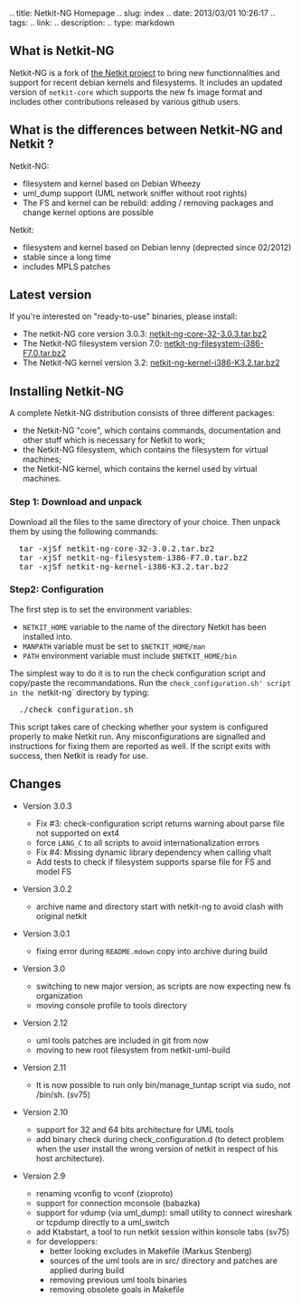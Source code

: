 .. title: Netkit-NG Homepage
.. slug: index
.. date: 2013/03/01 10:26:17
.. tags:
.. link:
.. description:
.. type: markdown

## What is Netkit-NG

Netkit-NG is a fork of [the Netkit project](http://www.netkit.org/) to bring 
new functionnalities and support for recent debian kernels and filesystems. It 
includes an updated version of `netkit-core` which supports the new fs image 
format and includes other contributions released by various github users.

## What is the differences between Netkit-NG and Netkit ?

Netkit-NG:

* filesystem and kernel based on Debian Wheezy
* uml_dump support (UML network sniffer without root rights)
* The FS and kernel can be rebuild: adding / removing packages and change kernel options are possible

Netkit:

* filesystem and kernel based on Debian lenny (deprected since 02/2012)
* stable since a long time
* includes MPLS patches

## Latest version

If you're interested on "ready-to-use" binaries, please install:

* The netkit-NG core version 3.0.3: [netkit-ng-core-32-3.0.3.tar.bz2](https://github.com/netkit-ng/netkit-ng-core/releases/download/3.0.3/netkit-ng-core-32-3.0.3.tar.bz2)
* The Netkit-NG filesystem version 7.0: [netkit-ng-filesystem-i386-F7.0.tar.bz2](https://github.com/netkit-ng/netkit-ng-build/releases/download/0.1.2/netkit-ng-filesystem-i386-F7.0.tar.bz2)
* The Netkit-NG kernel version 3.2: [netkit-ng-kernel-i386-K3.2.tar.bz2](https://github.com/netkit-ng/netkit-ng-build/releases/download/0.1.2/netkit-ng-kernel-i386-K3.2.tar.bz2)

## Installing Netkit-NG

A complete Netkit-NG distribution consists of three different packages:
* the Netkit-NG "core", which contains commands, documentation and other stuff
  which is necessary for Netkit to work;
* the Netkit-NG filesystem, which contains the filesystem for virtual machines;
* the Netkit-NG kernel, which contains the kernel used by virtual machines.

### Step 1: Download and unpack

Download all the files to the same directory of your choice. Then unpack them by using the following commands:

<pre>
  tar -xjSf netkit-ng-core-32-3.0.2.tar.bz2
  tar -xjSf netkit-ng-filesystem-i386-F7.0.tar.bz2
  tar -xjSf netkit-ng-kernel-i386-K3.2.tar.bz2
</pre>


### Step2: Configuration

The first step is to set the environment variables:

* `NETKIT_HOME` variable to the name of the directory Netkit has been installed into. 
* `MANPATH` variable must be set to `$NETKIT_HOME/man`
* `PATH` environment variable must include `$NETKIT_HOME/bin`

The simplest way to do it is to run the check configuration script and copy/paste the recommandations. Run the `check_configuration.sh' script in the `netkit-ng` directory by typing:

<pre>
  ./check_configuration.sh
</pre>

This script takes care of checking whether your system is configured properly to make Netkit run. Any misconfigurations are signalled and instructions for fixing them are reported as well. If the script exits with success, then Netkit is ready for use.

## Changes

* Version 3.0.3
  
    * Fix #3: check-configuration script returns warning about parse file not supported on ext4
    * force `LANG_C` to all scripts to avoid internationalization errors
    * Fix #4: Missing dynamic library dependency when calling vhalt
    * Add tests to check if filesystem supports sparse file for FS and model FS

* Version 3.0.2

    * archive name and directory start with netkit-ng to avoid clash with original netkit

* Version 3.0.1

    * fixing error during `README.mdown` copy into archive during build

* Version 3.0

    * switching to new major version, as scripts are now expecting new fs organization
    * moving console profile to tools directory

* Version 2.12

    * uml tools patches are included in git from now
    * moving to new root filesystem from netkit-uml-build

* Version 2.11

    * It is now possible to run only bin/manage_tuntap script via sudo, not /bin/sh. (sv75)

* Version 2.10

    * support for 32 and 64 bits architecture for UML tools
    * add binary check during check_configuration.d (to detect problem when the user install the wrong version of netkit in respect of his host architecture).

* Version 2.9

    * renaming vconfig to vconf (zioproto)
    * support for connection mconsole (babazka)
    * support for vdump (via uml_dump): small utility to connect wireshark or tcpdump directly to a uml_switch
    * add Ktabstart, a tool to run netkit session within konsole tabs (sv75)
    * for developpers:
        * better looking excludes in Makefile (Markus Stenberg)
        * sources of the uml tools are in src/ directory and patches are applied during build
        * removing previous uml tools binaries
        * removing obsolete goals in Makefile


